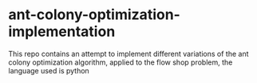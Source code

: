 # ant-colony-optimization-implementation
This repo contains an attempt to implement different variations of the ant colony optimization algorithm, applied to the flow shop problem, the language used is python
